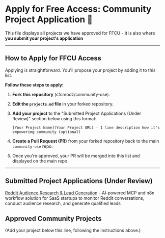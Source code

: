 # Apply for Free Access: Community Project Application 🤝

This file displays all projects we have approved for FFCU - it is also where **you submit your project's application**

---

## How to Apply for FFCU Access

Applying is straightforward. You'll propose your project by adding it to this list.

**Follow these steps to apply:**

1.  **Fork this repository** (cfomodz/community-use).
2.  **Edit the `projects.md` file** in your forked repository.
3.  **Add your project** to the "Submitted Project Applications (Under Review)" section below using this format:

    `[Your Project Name](Your Project URL) - 1 line description how it's empowering community (optional)`
4.  **Create a Pull Request (PR)** from your forked repository back to the main `community-use` repo.
5.  Once you're approved, your PR will be merged into this list and displayed on the main repo.

---

## Submitted Project Applications (Under Review)

[Reddit Audience Research & Lead Generation](https://github.com/mixiopro/reddit-audience-research-lead-gen) - AI-powered MCP and n8n workflow solution for SaaS startups to monitor Reddit conversations, conduct audience research, and generate qualified leads

## Approved Community Projects

(Add your project below this line, following the instructions above.)
